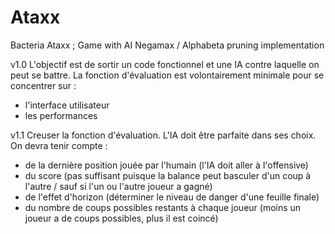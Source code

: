 # Ataxx
Bacteria Ataxx ; Game with AI Negamax / Alphabeta pruning implementation

v1.0
L'objectif est de sortir un code fonctionnel et une IA contre laquelle on peut se battre.
La fonction d'évaluation est volontairement minimale pour se concentrer sur :

- l'interface utilisateur
- les performances

v1.1
Creuser la fonction d'évaluation. L'IA doit être parfaite dans ses choix.
On devra tenir compte :

- de la dernière position jouée par l'humain (l'IA doit aller à l'offensive)
- du score (pas suffisant puisque la balance peut basculer d'un coup à l'autre / sauf si l'un ou l'autre joueur a gagné)
- de l'effet d'horizon (déterminer le niveau de danger d'une feuille finale)
- du nombre de coups possibles restants à chaque joueur (moins un joueur a de coups possibles, plus il est coincé)
